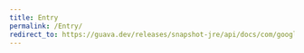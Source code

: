 ```yaml
---
title: Entry
permalink: /Entry/
redirect_to: https://guava.dev/releases/snapshot-jre/api/docs/com/google/common/collect/Multiset.Entry.html
---
```

